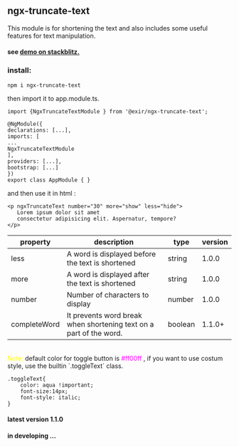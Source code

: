 ## ngx-truncate-text
This module is for shortening the text and also includes some useful features for text manipulation.
#### see [demo on stackblitz.](https://stackblitz.com/edit/ngx-truncate-text?file=src/app/app.component.html)
### install:
```
npm i ngx-truncate-text
```
then import it to app.module.ts.
````
import {NgxTruncateTextModule } from '@exir/ngx-truncate-text';

@NgModule({
declarations: [...],
imports: [
...
NgxTruncateTextModule
],
providers: [...],
bootstrap: [...]
})
export class AppModule { }
````
and then use it in html :
 ````
 <p ngxTruncateText number="30" more="show" less="hide">
	Lorem ipsum dolor sit amet
	consectetur adipisicing elit. Aspernatur, tempore?
</p>

 ````
 |property|description|type|version|
|----|----|-----|-----|
|less|A word is displayed before the text is shortened|string|1.0.0
|more|A word is displayed after the text is shortened|string |1.0.0
|number|Number of characters to display|number|1.0.0
|completeWord|It prevents word break when shortening text on a part of the word.|boolean|1.1.0+

<br>
<span style="color:yellow"> Note:</span> default color for toggle button is <span style="color:#ff00ff">#ff00ff</span> , if you want to use costum style, use the builtin `.toggleText` class.

```
.toggleText{
    color: aqua !important;
	font-size:14px;
	font-style: italic;
}
```
#### latest version 1.1.0

#### in developing ...
